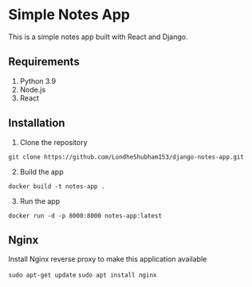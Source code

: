 # Simple Notes App
This is a simple notes app built with React and Django.
   
## Requirements   
1. Python 3.9           
2. Node.js                  
3. React          
             
## Installation            
1. Clone the repository        
```
git clone https://github.com/LondheShubham153/django-notes-app.git      
```
       
2. Build the app
```
docker build -t notes-app .
```

3. Run the app
```
docker run -d -p 8000:8000 notes-app:latest
```

## Nginx

Install Nginx reverse proxy to make this application available

`sudo apt-get update`
`sudo apt install nginx`
